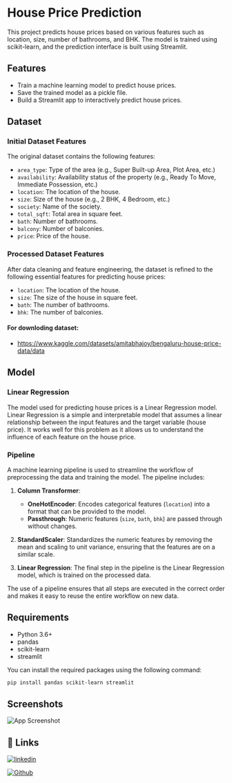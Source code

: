 # House Price Prediction

This project predicts house prices based on various features such as location, size, number of bathrooms, and BHK. The model is trained using scikit-learn, and the prediction interface is built using Streamlit.

## Features

- Train a machine learning model to predict house prices.
- Save the trained model as a pickle file.
- Build a Streamlit app to interactively predict house prices.

## Dataset

### Initial Dataset Features

The original dataset contains the following features:

- `area_type`: Type of the area (e.g., Super Built-up Area, Plot Area, etc.)
- `availability`: Availability status of the property (e.g., Ready To Move, Immediate Possession, etc.)
- `location`: The location of the house.
- `size`: Size of the house (e.g., 2 BHK, 4 Bedroom, etc.)
- `society`: Name of the society.
- `total_sqft`: Total area in square feet.
- `bath`: Number of bathrooms.
- `balcony`: Number of balconies.
- `price`: Price of the house.

### Processed Dataset Features

After data cleaning and feature engineering, the dataset is refined to the following essential features for predicting house prices:

- `location`: The location of the house.
- `size`: The size of the house in square feet.
- `bath`: The number of bathrooms.
- `bhk`: The number of balconies.

#### For downloding dataset:
- https://www.kaggle.com/datasets/amitabhajoy/bengaluru-house-price-data/data

## Model

### Linear Regression

The model used for predicting house prices is a Linear Regression model. Linear Regression is a simple and interpretable model that assumes a linear relationship between the input features and the target variable (house price). It works well for this problem as it allows us to understand the influence of each feature on the house price.

### Pipeline

A machine learning pipeline is used to streamline the workflow of preprocessing the data and training the model. The pipeline includes:

1. **Column Transformer**:
   - **OneHotEncoder**: Encodes categorical features (`location`) into a format that can be provided to the model.
   - **Passthrough**: Numeric features (`size`, `bath`, `bhk`) are passed through without changes.

2. **StandardScaler**: Standardizes the numeric features by removing the mean and scaling to unit variance, ensuring that the features are on a similar scale.

3. **Linear Regression**: The final step in the pipeline is the Linear Regression model, which is trained on the processed data.

The use of a pipeline ensures that all steps are executed in the correct order and makes it easy to reuse the entire workflow on new data.

## Requirements

- Python 3.6+
- pandas
- scikit-learn
- streamlit

You can install the required packages using the following command:

```bash
pip install pandas scikit-learn streamlit

```


## Screenshots

![App Screenshot](https://github.com/jeetml/PRODIGY_ML_01/blob/main/houseprice.png)



## 🔗 Links
[![linkedin](https://img.shields.io/badge/linkedin-0A66C2?style=for-the-badge&logo=linkedin&logoColor=white)](https://www.linkedin.com/in/jeet-patel-30757b2a2/)

[![Github](https://img.shields.io/badge/github-0A66C2?style=for-the-badge&logo=github&logoColor=white)](https://github.com/jeetml)





